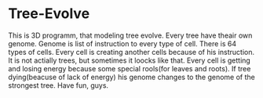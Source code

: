 # Tree-Evolve
This is 3D programm, that modeling tree evolve.
Every tree have theair own genome. 
Genome is list of instruction to every type of cell. There is 64 types of cells.
Every cell is creating another cells because of his instruction.
It is not actially trees, but sometimes it loocks like that.
Every cell is getting and losing energy because some special rools(for leaves and roots).
If tree dying(beacuse of lack of energy) his genome changes to the genome of the strongest tree.
Have fun, guys.
